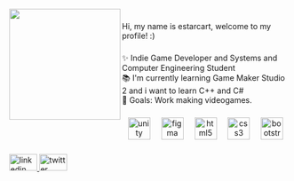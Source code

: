 <br clear="both">

<img align="left" height="200" src="https://cdnb.artstation.com/p/users/avatars/003/634/041/large/b5e64121821f1bc7882670d096c2a1ce.jpg?1631950398"  />

###

<p align="left">Hi, my name is estarcart, welcome to my profile! :)</p>

###

<p align="left">✨ Indie Game Developer and Systems and Computer Engineering Student<br>📚 I'm currently learning Game Maker Studio 2 and i want to learn C++ and C#<br>🎯 Goals: Work making videogames.</p>

###

<div align="center">
  <img src="https://cdn.simpleicons.org/unity/FFFFFF" height="40" alt="unity logo"  />
  <img width="12" />
  <img src="https://cdn.jsdelivr.net/gh/devicons/devicon/icons/figma/figma-original.svg" height="40" alt="figma logo"  />
  <img width="12" />
  <img src="https://cdn.jsdelivr.net/gh/devicons/devicon/icons/html5/html5-original.svg" height="40" alt="html5 logo"  />
  <img width="12" />
  <img src="https://cdn.jsdelivr.net/gh/devicons/devicon/icons/css3/css3-original.svg" height="40" alt="css3 logo"  />
  <img width="12" />
  <img src="https://cdn.jsdelivr.net/gh/devicons/devicon/icons/bootstrap/bootstrap-original.svg" height="40" alt="bootstrap logo"  />
</div>

###

<div align="left">
  <a href="https://www.linkedin.com/in/david-guillermo-gonzalez-breton/" target="_blank">
    <img src="https://raw.githubusercontent.com/maurodesouza/profile-readme-generator/master/src/assets/icons/social/linkedin/default.svg" width="50" height="30" alt="linkedin logo"  />
  </a>
  <a href="https://twitter.com/estarcart" target="_blank">
    <img src="https://raw.githubusercontent.com/maurodesouza/profile-readme-generator/master/src/assets/icons/social/twitter/default.svg" width="50" height="30" alt="twitter logo"  />
  </a>
</div>

###
